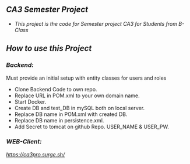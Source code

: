 ## *CA3 Semester Project*
- *This project is the code for Semester project CA3 for Students from B-Class*
## *How to use this Project*
### *Backend:*
Must provide an initial setup with entity classes for users and roles
- Clone Backend Code to own repo.
- Replace URL in POM.xml to your own domain name.
- Start Docker.
- Create DB and test_DB in mySQL both on local server.
- Replace DB name in POM.xml with created DB. 
- Replace DB name in persistence.xml.
- Add Secret to tomcat on github Repo. USER_NAME & USER_PW.

### *WEB-Client:*
*https://ca3pro.surge.sh/*


